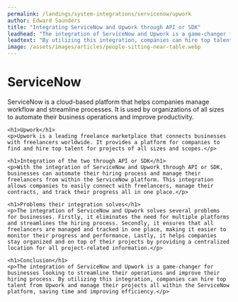 ```yaml
---
permalink: /landings/system-integrations/servicenow/upwork
author: Edward Saunders
title: "Integrating ServiceNow and Upwork through API or SDK"
leadhead: "The integration of ServiceNow and Upwork is a game-changer for businesses looking to streamline their operations and improve their hiring process"
leadtext: "By utilizing this integration, companies can hire top talent from Upwork and manage their projects all within the ServiceNow platform, saving time and improving efficiency."
image: /assets/images/articles/people-sitting-near-table.webp
---
```

<div class="arttext">    <h1>ServiceNow</h1>
    <p>ServiceNow is a cloud-based platform that helps companies manage workflow and streamline processes. It is used by organizations of all sizes to automate their business operations and improve productivity.</p>

    <h1>Upwork</h1>
    <p>Upwork is a leading freelance marketplace that connects businesses with freelancers worldwide. It provides a platform for companies to find and hire top talent for projects of all sizes and scopes.</p>

    <h1>Integration of the two through API or SDK</h1>
    <p>With the integration of ServiceNow and Upwork through API or SDK, businesses can automate their hiring process and manage their freelancers from within the ServiceNow platform. This integration allows companies to easily connect with freelancers, manage their contracts, and track their progress all in one place.</p>

    <h1>Problems their integration solves</h1>
    <p>The integration of ServiceNow and Upwork solves several problems for businesses. Firstly, it eliminates the need for multiple platforms and streamlines the hiring process. Secondly, it ensures that all freelancers are managed and tracked in one place, making it easier to monitor their progress and performance. Lastly, it helps companies stay organized and on top of their projects by providing a centralized location for all project-related information.</p>

    <h1>Conclusion</h1>
    <p>The integration of ServiceNow and Upwork is a game-changer for businesses looking to streamline their operations and improve their hiring process. By utilizing this integration, companies can hire top talent from Upwork and manage their projects all within the ServiceNow platform, saving time and improving efficiency.</p>
</div>